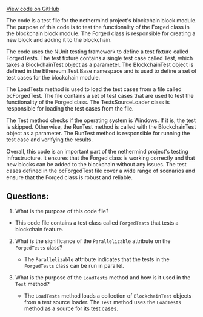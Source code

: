 [View code on GitHub](https://github.com/nethermindeth/nethermind/Ethereum.Blockchain.Block.Test/ForgedTests.cs)

The code is a test file for the nethermind project's blockchain block module. The purpose of this code is to test the functionality of the Forged class in the blockchain block module. The Forged class is responsible for creating a new block and adding it to the blockchain. 

The code uses the NUnit testing framework to define a test fixture called ForgedTests. The test fixture contains a single test case called Test, which takes a BlockchainTest object as a parameter. The BlockchainTest object is defined in the Ethereum.Test.Base namespace and is used to define a set of test cases for the blockchain module.

The LoadTests method is used to load the test cases from a file called bcForgedTest. The file contains a set of test cases that are used to test the functionality of the Forged class. The TestsSourceLoader class is responsible for loading the test cases from the file.

The Test method checks if the operating system is Windows. If it is, the test is skipped. Otherwise, the RunTest method is called with the BlockchainTest object as a parameter. The RunTest method is responsible for running the test case and verifying the results.

Overall, this code is an important part of the nethermind project's testing infrastructure. It ensures that the Forged class is working correctly and that new blocks can be added to the blockchain without any issues. The test cases defined in the bcForgedTest file cover a wide range of scenarios and ensure that the Forged class is robust and reliable.
## Questions: 
 1. What is the purpose of this code file?
   - This code file contains a test class called `ForgedTests` that tests a blockchain feature. 

2. What is the significance of the `Parallelizable` attribute on the `ForgedTests` class?
   - The `Parallelizable` attribute indicates that the tests in the `ForgedTests` class can be run in parallel. 

3. What is the purpose of the `LoadTests` method and how is it used in the `Test` method?
   - The `LoadTests` method loads a collection of `BlockchainTest` objects from a test source loader. The `Test` method uses the `LoadTests` method as a source for its test cases.